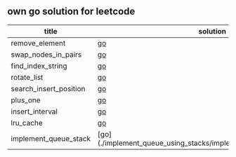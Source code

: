 ## own go solution for leetcode

  | title                  | solution                                                            | level  |
  |------------------------|---------------------------------------------------------------------|--------|
  | remove_element         | [go](./remove_element/remove_element.go)                            | Easy   |
  | swap_nodes_in_pairs    | [go](./swap_nodes_in_pairs/swap_nodes_in_pairs.go)                  | Medium |
  | find_index_string      | [go](./find_index_string/find_index__string.go)                     | Medium |
  | rotate_list            | [go](./rotate_list/rotate_list.go)                                  | Medium |
  | search_insert_position | [go](./search_insert_position/search_insert_position.go)            | Easy   |
  | plus_one               | [go](./plus_one/plus_one.go)                                        | Easy   |
  | insert_interval        | [go](./insert_interval/insert_interval.go)                          | Medium |
  | lru_cache              | [go](./lru_cache/lru_cache.go)                                      | Medium |
  | implement_queue_stack  | [go](./implement_queue_using_stacks/implement_queue_using_stacks.go | Easy   |
